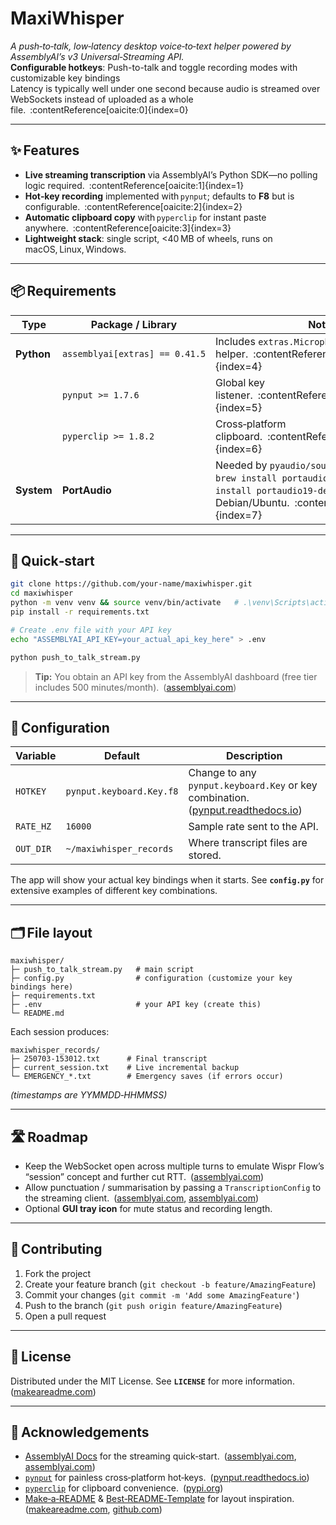 # MaxiWhisper

*A push‑to‑talk, low‑latency desktop voice‑to‑text helper powered by AssemblyAI’s v3 Universal‑Streaming API.*  
**Configurable hotkeys**: Push-to-talk and toggle recording modes with customizable key bindings  
Latency is typically well under one second because audio is streamed over WebSockets instead of uploaded as a whole file. :contentReference[oaicite:0]{index=0}

---

## ✨ Features
- **Live streaming transcription** via AssemblyAI’s Python SDK—no polling logic required. :contentReference[oaicite:1]{index=1}  
- **Hot‑key recording** implemented with `pynput`; defaults to **F8** but is configurable. :contentReference[oaicite:2]{index=2}  
- **Automatic clipboard copy** with `pyperclip` for instant paste anywhere. :contentReference[oaicite:3]{index=3}  
- **Lightweight stack**: single script, <40 MB of wheels, runs on macOS, Linux, Windows.

---

## 📦 Requirements

| Type | Package / Library | Notes |
|------|-------------------|-------|
| **Python** | `assemblyai[extras] == 0.41.5` | Includes `extras.MicrophoneStream` helper. :contentReference[oaicite:4]{index=4} |
|           | `pynput >= 1.7.6` | Global key listener. :contentReference[oaicite:5]{index=5} |
|           | `pyperclip >= 1.8.2` | Cross‑platform clipboard. :contentReference[oaicite:6]{index=6} |
| **System** | **PortAudio** | Needed by `pyaudio/sounddevice`; install with `brew install portaudio` on macOS or `apt install portaudio19-dev` on Debian/Ubuntu. :contentReference[oaicite:7]{index=7} |

---

## 🚀 Quick‑start

```bash
git clone https://github.com/your‑name/maxiwhisper.git
cd maxiwhisper
python -m venv venv && source venv/bin/activate   # .\venv\Scripts\activate on Windows
pip install -r requirements.txt

# Create .env file with your API key
echo "ASSEMBLYAI_API_KEY=your_actual_api_key_here" > .env

python push_to_talk_stream.py
````

> **Tip:** You obtain an API key from the AssemblyAI dashboard (free tier includes 500 minutes/month). ([assemblyai.com][1])

---

## 🔧 Configuration

| Variable  | Default                  | Description                                                                          |
| --------- | ------------------------ | ------------------------------------------------------------------------------------ |
| `HOTKEY`  | `pynput.keyboard.Key.f8` | Change to any `pynput.keyboard.Key` or key combination. ([pynput.readthedocs.io][2]) |
| `RATE_HZ` | `16000`                  | Sample rate sent to the API.                                                         |
| `OUT_DIR` | `~/maxiwhisper_records`  | Where transcript files are stored.                                                   |

The app will show your actual key bindings when it starts. See **`config.py`** for extensive examples of different key combinations.

---

## 🗂 File layout

```
maxiwhisper/
├─ push_to_talk_stream.py   # main script
├─ config.py                # configuration (customize your key bindings here)
├─ requirements.txt
├─ .env                     # your API key (create this)
└─ README.md
```

Each session produces:

```
maxiwhisper_records/
├─ 250703-153012.txt      # Final transcript
├─ current_session.txt    # Live incremental backup
└─ EMERGENCY_*.txt        # Emergency saves (if errors occur)
```

*(timestamps are YYMMDD‑HHMMSS)*

---

## 🛣 Roadmap

* Keep the WebSocket open across multiple turns to emulate Wispr Flow’s “session” concept and further cut RTT. ([assemblyai.com][1])
* Allow punctuation / summarisation by passing a `TranscriptionConfig` to the streaming client. ([assemblyai.com][1], [assemblyai.com][3])
* Optional **GUI tray icon** for mute status and recording length.

---

## 🤝 Contributing

1. Fork the project
2. Create your feature branch (`git checkout -b feature/AmazingFeature`)
3. Commit your changes (`git commit -m 'Add some AmazingFeature'`)
4. Push to the branch (`git push origin feature/AmazingFeature`)
5. Open a pull request

---

## 📝 License

Distributed under the MIT License. See **`LICENSE`** for more information. ([makeareadme.com][4])

---

## 🙌 Acknowledgements

* [AssemblyAI Docs](https://www.assemblyai.com/docs/) for the streaming quick‑start. ([assemblyai.com][1], [assemblyai.com][5])
* [`pynput`](https://pynput.readthedocs.io/) for painless cross‑platform hot‑keys. ([pynput.readthedocs.io][2])
* [`pyperclip`](https://pypi.org/project/pyperclip/) for clipboard convenience. ([pypi.org][6])
* [Make‑a‑README](https://www.makeareadme.com/) & [Best‑README‑Template](https://github.com/othneildrew/Best-README-Template) for layout inspiration. ([makeareadme.com][4], [github.com][7])


[1]: https://www.assemblyai.com/docs/speech-to-text/universal-streaming?utm_source=chatgpt.com "Streaming Audio | AssemblyAI | Documentation"
[2]: https://pynput.readthedocs.io/en/latest/keyboard.html?utm_source=chatgpt.com "Handling the keyboard — pynput 1.7.6 documentation"
[3]: https://www.assemblyai.com/docs/guides?utm_source=chatgpt.com "Cookbooks | AssemblyAI | Documentation"
[4]: https://www.makeareadme.com/?utm_source=chatgpt.com "Make a README"
[5]: https://www.assemblyai.com/docs/getting-started/transcribe-streaming-audio?utm_source=chatgpt.com "Transcribe streaming audio | AssemblyAI | Documentation"
[6]: https://pypi.org/project/pyperclip/?utm_source=chatgpt.com "pyperclip - PyPI"
[7]: https://github.com/othneildrew/Best-README-Template?utm_source=chatgpt.com "An awesome README template to jumpstart your projects! - GitHub"
